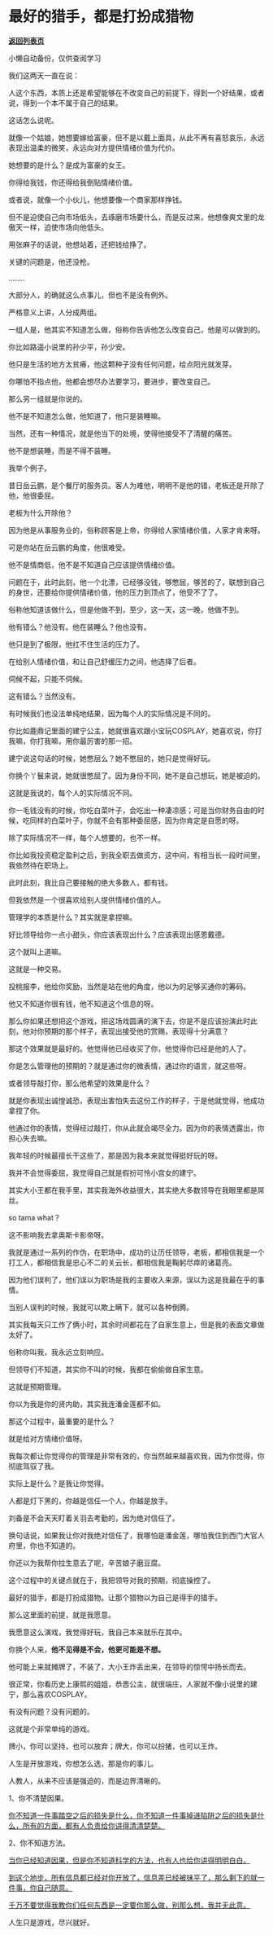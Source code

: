 # 最好的猎手，都是打扮成猎物

[**返回列表页**](/gzh/记忆承载)

小懒自动备份，仅供查阅学习

我们这两天一直在说：

人这个东西，本质上还是希望能够在不改变自己的前提下，得到一个好结果，或者说，得到一个本不属于自己的结果。

这话怎么说呢。

就像一个姑娘，她想要嫁给富豪，但不是以戴上面具，从此不再有喜怒哀乐，永远表现出温柔的微笑，永远向对方提供情绪价值为代价。

她想要的是什么？是成为富豪的女王。  

你得给我钱，你还得给我倒贴情绪价值。  

或者说，就像一个小伙儿，他想要像一个商家那样挣钱。  

但不是迫使自己向市场低头，去琢磨市场要什么，而是反过来，他想像爽文里的龙傲天一样，迫使市场向他低头。

用张麻子的话说，他想站着，还把钱给挣了。  

关键的问题是，他还没枪。  

........

大部分人，的确就这么点事儿，但也不是没有例外。  

严格意义上讲，人分成两组。

一组人是，他其实不知道怎么做，俗称你告诉他怎么改变自己，他是可以做到的。  

你比如路遥小说里的孙少平，孙少安。

他只是生活的地方太贫瘠，他这颗种子没有任何问题，给点阳光就发芽。  

你哪怕不指点他，他都会想尽办法要学习，要进步，要改变自己。

那么另一组就是你说的。  

他不是不知道怎么做，他知道了，他只是装睡嘛。  

当然，还有一种情况，就是他当下的处境，使得他接受不了清醒的痛苦。

他不是想装睡，而是不得不装睡。

我举个例子。

昔日岳云鹏，是个餐厅的服务员。客人为难他，明明不是他的错，老板还是开除了他，他很委屈。

老板为什么开除他？  

因为他是从事服务业的，俗称顾客是上帝，你得给人家情绪价值，人家才肯来呀。

可是你站在岳云鹏的角度，他很难受。  

他不是情商低，他不是不知道自己应该提供情绪价值。  

问题在于，此时此刻，他一个北漂，已经够没钱，够憋屈，够苦的了，联想到自己的身世，还要给你提供情绪价值，他的压力到顶点了，他受不了了。

俗称他知道该做什么，但是他做不到，至少，这一天，这一晚，他做不到。

他有错么？他没有。他在装睡么？他也没有。  

他只是到了极限，他扛不住生活的压力了。  

在给别人情绪价值，和让自己舒缓压力之间，他选择了后者。

伺候不起，只能不伺候。

这有错么？当然没有。

有时候我们也没法单纯地结果，因为每个人的实际情况是不同的。  

你比如鹿鼎记里面的建宁公主，她就很喜欢跟小宝玩COSPLAY，她喜欢说，你打我嘛，你打我嘛，用你最厉害的那一招。

建宁说这句话的时候，她憋屈么？她不憋屈的，她只是觉得好玩。  

你换个丫鬟来说，她就很憋屈了。因为身份不同，她不是自己想玩，她是被迫的。  

这就是我说的，每个人的实际情况不同。  

你一毛钱没有的时候，你吃白菜叶子，会吃出一种凄凉感；可是当你财务自由的时候，吃同样的白菜叶子，你就不会有那种委屈感，因为你肯定是自愿的呀。

除了实际情况不一样，每个人想要的，也不一样。  

你比如我投资稳定盈利之后，到我全职去做资方，这中间，有相当长一段时间里，我依然待在职场上。

此时此刻，我比自己要接触的绝大多数人，都有钱。  

但我依然是一个很喜欢给别人提供情绪价值的人。  

管理学的本质是什么？其实就是拿捏嘛。  

好比领导给你一点小甜头，你应该表现出什么？应该表现出感恩戴德。  

这个就叫上道嘛。  

这就是一种交易。

投桃报李，他给你奖励，当然是站在他的角度，他以为的足够买通你的筹码。  

他又不知道你很有钱，他不知道这个信息的呀。

那么你如果还想把这个游戏，把这场戏圆满的演下去，你是不是应该扮演此时此刻，他对你预期的那个样子，表现出接受他的赏赐，表现得十分满意？

那这个效果就是最好的。他觉得他已经收买了你，他觉得你已经是他的人了。  

你是怎么管理他的预期的？就是通过你的微表情，通过你的语言，就这些呀。  

或者领导敲打你，那么他希望的效果是什么？  

就是你表现出诚惶诚恐，表现出害怕失去这份工作的样子，于是他就觉得，他成功拿捏了你。

他通过你的表情，觉得经过敲打，你从此就会竭尽全力。因为你的表情透露出，你担心失去嘛。

我年轻的时候最擅长干这些了，那是因为我本来就觉得挺好玩的呀。  

我并不会觉得委屈，我觉得自己就是假扮可怜小宫女的建宁。  

其实大小王都在我手里，其实我海外收益很大，其实绝大多数领导在我眼里都是屌丝。  

so tama what？  

这不影响我去拿奥斯卡影帝呀。

我就是通过一系列的作伪，在职场中，成功的让历任领导，老板，都相信我是一个打工人，都相信我是忠心不二的关云长，都相信我是鞠躬尽瘁的诸葛亮。  

因为他们误判了，他们误以为职场是我的主要收入来源，误以为这是我最在乎的事情。  

当别人误判的时候，我就可以欺上瞒下，就可以各种倒腾。  

其实我每天只工作了俩小时，其余时间都花在了自家生意上，但是我的表面文章做太好了。  

俗称你叫我，我永远立刻响应。  

但领导们不知道，其实你不叫的时候，我都在偷偷做自家生意。

这就是预期管理。  

你以为我是你的贤内助，其实我连潘金莲都不如。  

那这个过程中，最重要的是什么？  

就是给对方情绪价值呀。

我每次都让你觉得你的管理是非常有效的，你当然越来越喜欢我，因为你觉得，你彻底驾驭了我。  

实际上是什么？是我让你觉得。

人都是灯下黑的，你越是信任一个人，你越是放手。  

刘备是不会天天盯着关羽去考勤的，因为绝对信任了。

换句话说，如果我让你对我绝对信任了，我哪怕是潘金莲，哪怕我住到西门大官人府里，你也不知道的。  

你还以为我帮你拉生意去了呢，辛苦娘子磨豆腐。

这个过程中的关键点就在于，我把领导对我的预期，彻底操控了。  

最好的猎手，都是打扮成猎物。让那个猎物以为自己是得手的猎手。

那么这里面的前提，就是我愿意。  

我愿意这么演戏，我觉得好玩，我自己本来就乐在其中。

你换个人来，**他不见得是不会，他更可能是不想。**  

他可能上来就摊牌了，不装了，大小王炸丢出来，在领导的惊愕中扬长而去。

很正常，你看历史上康熙的姐姐，恭悫公主，就很端庄，人家就不像小说里的建宁，那么喜欢COSPLAY。

有没有问题？没有问题的。  

这就是个非常单纯的游戏。

牌小，你可以坚持，也可以放弃；牌大，你可以扮猪，也可以王炸。

人生是开放游戏，你想怎么选，那是你的事儿。  

人教人，从来不应该是强迫的，而是边界清晰的。

1、你不清楚因果。

[你不知道一件事踏空之后的损失是什么，你不知道一件事掉进陷阱之后的损失是什么，所有的方面，都有人负责给你讲得清清楚楚。](http://mp.weixin.qq.com/s?__biz=Mzg4MTg2MzU3Mg==&mid=2247484445&idx=1&sn=dfee913dcdc37be61d1041969f6d2d11&chksm=cf5e3ae6f829b3f0808b73385bd53287600c5f1150378cc1d4bbe1ec394d2630acbcb0f3d453&scene=21#wechat_redirect)

2、你不知道方法。  

[当你已经知道因果，但是你不知道科学的方法，也有人也给你讲得明明白白。](http://mp.weixin.qq.com/s?__biz=Mzg4MTg2MzU3Mg==&mid=2247484445&idx=1&sn=dfee913dcdc37be61d1041969f6d2d11&chksm=cf5e3ae6f829b3f0808b73385bd53287600c5f1150378cc1d4bbe1ec394d2630acbcb0f3d453&scene=21#wechat_redirect)

[到这个地步，所有信息都已经对你开放了，信息差已经被抹平了，那么剩下的就一件事，你自己随意。](http://mp.weixin.qq.com/s?__biz=Mzg4MTg2MzU3Mg==&mid=2247484445&idx=1&sn=dfee913dcdc37be61d1041969f6d2d11&chksm=cf5e3ae6f829b3f0808b73385bd53287600c5f1150378cc1d4bbe1ec394d2630acbcb0f3d453&scene=21#wechat_redirect)

[千万不要觉得我教你们任何东西是一定要你那么做，别那么想，我并无此意。](http://mp.weixin.qq.com/s?__biz=Mzg4MTg2MzU3Mg==&mid=2247484445&idx=1&sn=dfee913dcdc37be61d1041969f6d2d11&chksm=cf5e3ae6f829b3f0808b73385bd53287600c5f1150378cc1d4bbe1ec394d2630acbcb0f3d453&scene=21#wechat_redirect)  

人生只是游戏，尽兴就好。

